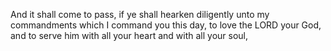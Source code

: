And it shall come to pass, if ye shall hearken diligently unto my commandments which I command you this day, to love the LORD your God, and to serve him with all your heart and with all your soul,
